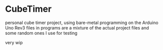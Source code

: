 # CubeTimer
personal cube timer project, using bare-metal programming on the Arduino Uno Rev3
files in programs are a mixture of the actual project files and some random ones I use for testing

very wip
